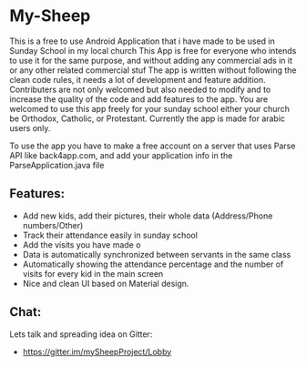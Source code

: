 # My-Sheep
This is a free to use Android Application that i have made to be used in Sunday School in my local church
This App is free for everyone who intends to use it for the same purpose, and without adding any commercial ads in it or any other related commercial stuf
The app is written without following the clean code rules, it needs a lot of development and feature addition.
Contributers are not only welcomed but also needed to modify and to increase the quality of the code and add features to the app.
You are welcomed to use this app freely for your sunday school either your church be Orthodox, Catholic, or Protestant.
Currently the app is made for arabic users only.

To use the app you have to make a free account on a server that uses Parse API like back4app.com, and add your application info in the ParseApplication.java file
## Features:
* Add new kids, add their pictures, their whole data (Address/Phone numbers/Other)
* Track their attendance easily in sunday school
* Add the visits you have made o
* Data is automatically synchronized between servants in the same class
* Automatically showing the attendance percentage and the number of visits for every kid in the main screen
* Nice and clean UI based on Material design.


## Chat:

Lets talk and spreading idea on Gitter:
* https://gitter.im/mySheepProject/Lobby

